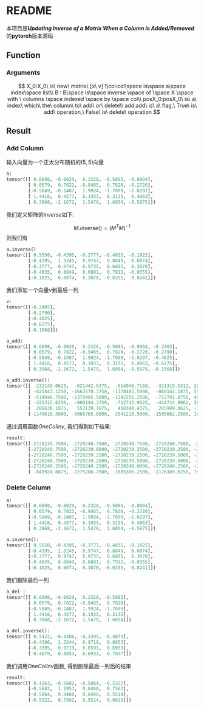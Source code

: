# README

本项目是***Updating Inverse of a Matrix When a Column is Added/Removed***的**pytorch**版本源码

## Function

### Arguments

$$
X_0:X_0\ is\ new\ matrix\ [x\ v] 
\\col:col\space is\space a\space index\space list\\
B : B\space is\space inverse \space of \space X \space with \ columns \space indexed \space by \space col\\
posX_0:posX_0\ is\ a\ index\ which\ the\ column\ to\ add\ or\ delete\\
add:add\ is\ a\ flag,\ True\ is\ add\ operation,\ False\ is\ delete\ operation
$$



## Result

### Add Column

输入向量为一个正太分布随机的$(5, 5)$向量

~~~~python
a:
tensor([[ 0.6698, -0.0029,  0.2328, -0.5085, -0.8004],
        [ 0.0579,  0.7822, -0.9465,  0.7820, -0.2720],
        [-0.5849, -0.1487,  1.9924, -1.7099, -1.0297],
        [ 1.4416,  0.4577,  0.1933,  0.3135,  0.4863],
        [ 0.3968, -2.1672,  1.5479,  1.6054, -0.5875]])
~~~~

我们定义矩阵的$inverse$如下:


$$
M.inverse() = (M^TM)^{-1}
$$
则我们有

~~~python
a.inverse()
tensor([[ 0.5550, -0.4395, -0.3777, -0.4035, -0.1025],
        [-0.4395,  1.3245,  0.9747,  0.8849,  0.0074],
        [-0.3777,  0.9747,  0.9735,  0.6801,  0.3070],
        [-0.4035,  0.8849,  0.6801,  0.7912, -0.0355],
        [-0.1025,  0.0074,  0.3070, -0.0355,  0.8241]])
~~~

我们添加一个向量$v$到最后一列

~~~python
v:
tensor([[-0.2405],
        [-0.2790],
        [-0.4025],
        [-0.6275],
        [-0.1568]])
~~~

~~~python
a_add:
tensor([[ 0.6698, -0.0029,  0.2328, -0.5085, -0.8004, -0.2405],
        [ 0.0579,  0.7822, -0.9465,  0.7820, -0.2720, -0.2790],
        [-0.5849, -0.1487,  1.9924, -1.7099, -1.0297, -0.4025],
        [ 1.4416,  0.4577,  0.1933,  0.3135,  0.4863, -0.6275],
        [ 0.3968, -2.1672,  1.5479,  1.6054, -0.5875, -0.1568]])
~~~

~~~python
a_add.inverse():
tensor([[ -232145.0625,  -621442.9375,  -514946.7188,  -321315.5312, 206630.1250, -1145618.3750],
        [ -621443.1250, -1663570.3750, -1378485.5000,  -860144.1875, 553139.1875, -3066765.2500],
        [ -514946.7500, -1378485.5000, -1142255.2500,  -712741.8750, 458348.3750, -2541215.5000],
        [ -321315.6250,  -860144.3750,  -712742.0625,  -444734.9062, 285999.0938, -1585662.6250],
        [  206630.1875,   553139.1875,   458348.4375,   285999.0625, -183918.5156,  1019702.5000],
        [-1145618.5000, -3066765.0000, -2541215.5000, -1585662.2500, 1019702.3125, -5653527.5000]])
~~~

通过调用函数$OneColInv$, 我们得到如下结果:

~~~python
result:
tensor([[-2720239.7500, -2720240.7500, -2720240.7500, -2720240.7500, -2720240.2500,  -849924.6875],
        [-2720240.7500, -2720239.0000, -2720239.2500, -2720239.2500, -2720240.2500, -2275206.7500],
        [-2720240.7500, -2720239.2500, -2720239.2500, -2720239.5000, -2720240.0000, -1885306.2500],
        [-2720240.7500, -2720239.2500, -2720239.5000, -2720239.5000, -2720240.2500, -1176389.6250],
        [-2720240.2500, -2720240.2500, -2720240.0000, -2720240.2500, -2720239.5000,   756508.5625],
        [ -849924.6875, -2275206.7500, -1885306.2500, -1176389.6250, 756508.5625, -4194304.0000]])
~~~

### Delete Column

~~~python
a:
tensor([[ 0.6698, -0.0029,  0.2328, -0.5085, -0.8004],
        [ 0.0579,  0.7822, -0.9465,  0.7820, -0.2720],
        [-0.5849, -0.1487,  1.9924, -1.7099, -1.0297],
        [ 1.4416,  0.4577,  0.1933,  0.3135,  0.4863],
        [ 0.3968, -2.1672,  1.5479,  1.6054, -0.5875]])
~~~

~~~python
a.inverse():
tensor([[ 0.5550, -0.4395, -0.3777, -0.4035, -0.1025],
        [-0.4395,  1.3245,  0.9747,  0.8849,  0.0074],
        [-0.3777,  0.9747,  0.9735,  0.6801,  0.3070],
        [-0.4035,  0.8849,  0.6801,  0.7912, -0.0355],
        [-0.1025,  0.0074,  0.3070, -0.0355,  0.8241]])
~~~

我们删除最后一列

~~~python
a_del : 
tensor([[ 0.6698, -0.0029,  0.2328, -0.5085],
        [ 0.0579,  0.7822, -0.9465,  0.7820],
        [-0.5849, -0.1487,  1.9924, -1.7099],
        [ 1.4416,  0.4577,  0.1933,  0.3135],
        [ 0.3968, -2.1672,  1.5479,  1.6054]])
~~~

~~~python
a_del.inverse():
tensor([[ 0.5422, -0.4386, -0.3395, -0.4079],
        [-0.4386,  1.3244,  0.9719,  0.8853],
        [-0.3395,  0.9719,  0.8591,  0.6933],
        [-0.4079,  0.8853,  0.6933,  0.7897]])
~~~

我们调用$OneColInv$函数, 得到删除最后一列后的结果

~~~python
result:
tensor([[ 0.4263, -0.5682, -0.5064, -0.5322],
        [-0.5682,  1.1957,  0.8460,  0.7562],
        [-0.5064,  0.8460,  0.8448,  0.5514],
        [-0.5322,  0.7562,  0.5514,  0.6625]])
~~~

